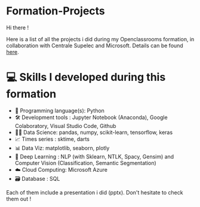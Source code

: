 # Formation-Projects
 
Hi there ! 

Here is a list of all the projects i did during my Openclassrooms formation, in collaboration with Centrale Supelec and Microsoft. Details can be found [here](https://openclassrooms.com/fr/paths/188-ingenieur-ia).

# :computer: Skills I developed during this formation  

- :snake: Programming language(s): Python
- :hammer_and_wrench: Development tools : Jupyter Notebook (Anaconda), Google Colaboratory, Visual Studio Code, Github
- :man_scientist:	Data Science: pandas, numpy, scikit-learn, tensorflow, keras
- :chart_with_upwards_trend:	Times series : sktime, darts
- :bar_chart: Data Viz: matplotlib, seaborn, plotly
- :robot: Deep Learning : NLP (with Sklearn, NTLK, Spacy, Gensim) and Computer Vision (Classification, Semantic Segmentation)
- :cloud: Cloud Computing: Microsoft Azure
- :card_file_box: Database : SQL


Each of them include a presentation i did (pptx). Don't hesitate to check them out !
